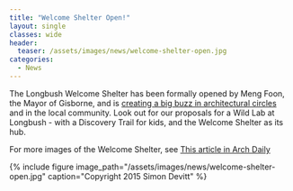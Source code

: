 ```yaml
---
title: "Welcome Shelter Open!"
layout: single
classes: wide
header:
  teaser: /assets/images/news/welcome-shelter-open.jpg
categories:
  - News
---
```


The Longbush Welcome Shelter has been formally opened by Meng Foon, the Mayor of Gisborne, and is [creating a big buzz in architectural circles](http://architecturenow.co.nz/articles/longbush-ecosanctuary-welcome-shelter/) and in the local community. Look out for our proposals for a Wild Lab at Longbush - with a Discovery Trail for kids, and the Welcome Shelter as its hub.

For more images of the Welcome Shelter, see [This article in Arch Daily](http://www.archdaily.com/603381/longbush-ecosanctuary-welcome-shelter-sarosh-mulla-design/)


{% include figure image_path="/assets/images/news/welcome-shelter-open.jpg" caption="Copyright 2015 Simon Devitt" %}
